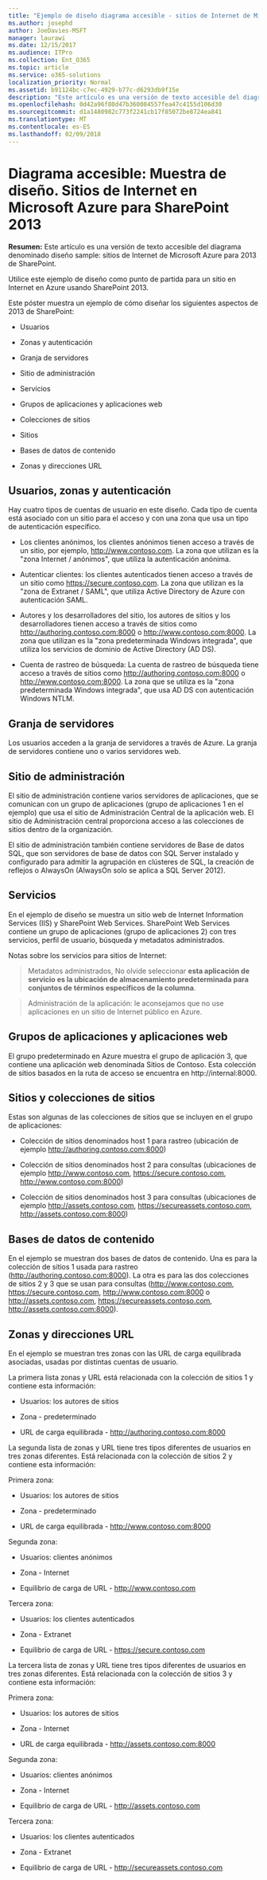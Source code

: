 ```yaml
---
title: "Ejemplo de diseño diagrama accesible - sitios de Internet de Microsoft Azure para SharePoint 2013"
ms.author: josephd
author: JoeDavies-MSFT
manager: laurawi
ms.date: 12/15/2017
ms.audience: ITPro
ms.collection: Ent_O365
ms.topic: article
ms.service: o365-solutions
localization_priority: Normal
ms.assetid: b91124bc-c7ec-4929-b77c-d6293db9f15e
description: "Este artículo es una versión de texto accesible del diagrama Ejemplo de diseño: Sitios de Internet en Microsoft Azure con SharePoint Server 2013."
ms.openlocfilehash: 0d42a96f80d47b360084557fea47c4155d106d30
ms.sourcegitcommit: d1a1480982c773f2241cb17f85072be8724ea841
ms.translationtype: MT
ms.contentlocale: es-ES
ms.lasthandoff: 02/09/2018
---
```

# <a name="accessible-diagram---design-sample-internet-sites-in-microsoft-azure-for-sharepoint-2013"></a>Diagrama accesible: Muestra de diseño. Sitios de Internet en Microsoft Azure para SharePoint 2013

**Resumen:** Este artículo es una versión de texto accesible del diagrama denominado diseño sample: sitios de Internet de Microsoft Azure para 2013 de SharePoint.
  
Utilice este ejemplo de diseño como punto de partida para un sitio en Internet en Azure usando SharePoint 2013.
  
Este póster muestra un ejemplo de cómo diseñar los siguientes aspectos de 2013 de SharePoint:
  
- Usuarios
    
- Zonas y autenticación
    
- Granja de servidores
    
- Sitio de administración
    
- Servicios
    
- Grupos de aplicaciones y aplicaciones web
    
- Colecciones de sitios
    
- Sitios
    
- Bases de datos de contenido
    
- Zonas y direcciones URL
    
## <a name="users-zones-and-authentication"></a>Usuarios, zonas y autenticación

Hay cuatro tipos de cuentas de usuario en este diseño. Cada tipo de cuenta está asociado con un sitio para el acceso y con una zona que usa un tipo de autenticación específico.  
  
- Los clientes anónimos, los clientes anónimos tienen acceso a través de un sitio, por ejemplo, http://www.contoso.com. La zona que utilizan es la "zona Internet / anónimos", que utiliza la autenticación anónima.
    
- Autenticar clientes: los clientes autenticados tienen acceso a través de un sitio como https://secure.contoso.com. La zona que utilizan es la "zona de Extranet / SAML", que utiliza Active Directory de Azure con autenticación SAML.
    
- Autores y los desarrolladores del sitio, los autores de sitios y los desarrolladores tienen acceso a través de sitios como http://authoring.contoso.com:8000 o http://www.contoso.com:8000. La zona que utilizan es la "zona predeterminada Windows integrada", que utiliza los servicios de dominio de Active Directory (AD DS).
    
- Cuenta de rastreo de búsqueda: La cuenta de rastreo de búsqueda tiene acceso a través de sitios como http://authoring.contoso.com:8000 o http://www.contoso.com:8000. La zona que se utiliza es la "zona predeterminada Windows integrada", que usa AD DS con autenticación Windows NTLM.
    
## <a name="server-farm"></a>Granja de servidores

Los usuarios acceden a la granja de servidores a través de Azure. La granja de servidores contiene uno o varios servidores web.
  
## <a name="administration-site"></a>Sitio de administración

El sitio de administración contiene varios servidores de aplicaciones, que se comunican con un grupo de aplicaciones (grupo de aplicaciones 1 en el ejemplo) que usa el sitio de Administración Central de la aplicación web. El sitio de Administración central proporciona acceso a las colecciones de sitios dentro de la organización.
  
El sitio de administración también contiene servidores de Base de datos SQL, que son servidores de base de datos con SQL Server instalado y configurado para admitir la agrupación en clústeres de SQL, la creación de reflejos o AlwaysOn (AlwaysOn solo se aplica a SQL Server 2012).
  
## <a name="services"></a>Servicios

En el ejemplo de diseño se muestra un sitio web de Internet Information Services (IIS) y SharePoint Web Services. SharePoint Web Services contiene un grupo de aplicaciones (grupo de aplicaciones 2) con tres servicios, perfil de usuario, búsqueda y metadatos administrados.
  
Notas sobre los servicios para sitios de Internet:
  
> Metadatos administrados, No olvide seleccionar **esta aplicación de servicio es la ubicación de almacenamiento predeterminada para conjuntos de términos específicos de la columna**.
    
> Administración de la aplicación: le aconsejamos que no use aplicaciones en un sitio de Internet público en Azure.
    
## <a name="application-pools-and-web-applications"></a>Grupos de aplicaciones y aplicaciones web

El grupo predeterminado en Azure muestra el grupo de aplicación 3, que contiene una aplicación web denominada Sitios de Contoso. Esta colección de sitios basados en la ruta de acceso se encuentra en http://internal:8000.
  
## <a name="site-collections-and-sites"></a>Sitios y colecciones de sitios

Estas son algunas de las colecciones de sitios que se incluyen en el grupo de aplicaciones:
  
- Colección de sitios denominados host 1 para rastreo (ubicación de ejemplo http://authoring.contoso.com:8000)
    
- Colección de sitios denominados host 2 para consultas (ubicaciones de ejemplo http://www.contoso.com, https://secure.contoso.com, http://www.contoso.com:8000)
    
- Colección de sitios denominados host 3 para consultas (ubicaciones de ejemplo http://assets.contoso.com, https://secureassets.contoso.com, http://assets.contoso.com:8000)
    
## <a name="content-databases"></a>Bases de datos de contenido

En el ejemplo se muestran dos bases de datos de contenido. Una es para la colección de sitios 1 usada para rastreo (http://authoring.contoso.com:8000). La otra es para las dos colecciones de sitios 2 y 3 que se usan para consultas (http://www.contoso.com, https://secure.contoso.com, http://www.contoso.com:8000 o http://assets.contoso.com, https://secureassets.contoso.com, http://assets.contoso.com:8000).
  
## <a name="zones-and-urls"></a>Zonas y direcciones URL

En el ejemplo se muestran tres zonas con las URL de carga equilibrada asociadas, usadas por distintas cuentas de usuario.  
  
La primera lista zonas y URL está relacionada con la colección de sitios 1 y contiene esta información:
  
- Usuarios: los autores de sitios
    
- Zona - predeterminado
    
- URL de carga equilibrada - http://authoring.contoso.com:8000
    
La segunda lista de zonas y URL tiene tres tipos diferentes de usuarios en tres zonas diferentes. Está relacionada con la colección de sitios 2 y contiene esta información:
  
Primera zona:
  
- Usuarios: los autores de sitios
    
- Zona - predeterminado
    
- URL de carga equilibrada - http://www.contoso.com:8000
    
Segunda zona:
  
- Usuarios: clientes anónimos
    
- Zona - Internet
    
- Equilibrio de carga de URL - http://www.contoso.com
    
Tercera zona:
  
- Usuarios: los clientes autenticados
    
- Zona - Extranet
    
- Equilibrio de carga de URL - https://secure.contoso.com
    
La tercera lista de zonas y URL tiene tres tipos diferentes de usuarios en tres zonas diferentes. Está relacionada con la colección de sitios 3 y contiene esta información:
  
Primera zona:
  
- Usuarios: los autores de sitios
    
- Zona - Internet
    
- URL de carga equilibrada - http://assets.contoso.com:8000
    
Segunda zona:
  
- Usuarios: clientes anónimos
    
- Zona - Internet
    
- Equilibrio de carga de URL - http://assets.contoso.com
    
Tercera zona:
  
- Usuarios: los clientes autenticados
    
- Zona - Extranet
    
- Equilibrio de carga de URL - http://secureassets.contoso.com
    

